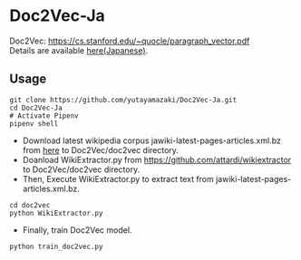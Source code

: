 # Doc2Vec-Ja
Doc2Vec: https://cs.stanford.edu/~quocle/paragraph_vector.pdf  
Details are available [here(Japanese)](https://scrapbox.io/whey-memo/%E6%97%A5%E6%9C%AC%E8%AA%9EDoc2Vec%E3%82%92Wiki%E3%82%B3%E3%83%BC%E3%83%91%E3%82%B9%E3%81%8B%E3%82%89%E4%BD%9C%E3%82%8B). 

## Usage

```shell
git clone https://github.com/yutayamazaki/Doc2Vec-Ja.git
cd Doc2Vec-Ja
# Activate Pipenv
pipenv shell
```

- Download latest wikipedia corpus jawiki-latest-pages-articles.xml.bz from [here](https://dumps.wikimedia.org/jawiki/) to Doc2Vec/doc2vec directory.
- Doanload WikiExtractor.py from https://github.com/attardi/wikiextractor to Doc2Vec/doc2vec directory.
- Then, Execute WikiExtractor.py to extract text from jawiki-latest-pages-articles.xml.bz.

```shell
cd doc2vec
python WikiExtractor.py
```

- Finally, train Doc2Vec model.

```shell
python train_doc2vec.py
```

